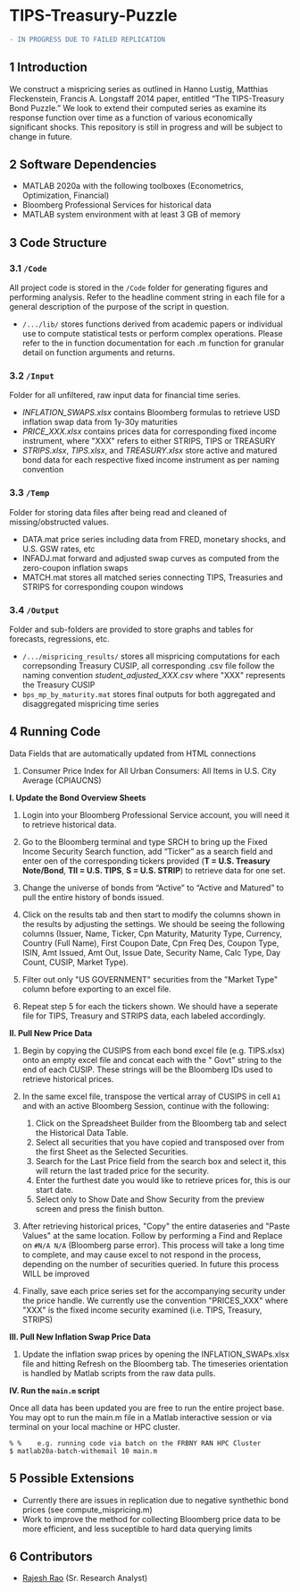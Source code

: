 # TIPS-Treasury-Puzzle

```diff
- IN PROGRESS DUE TO FAILED REPLICATION
```

## 1	Introduction
We construct a mispricing series as outlined in Hanno Lustig, Matthias Fleckenstein, Francis A. Longstaff 2014 paper, entitled “The TIPS-Treasury Bond Puzzle.” We look to extend their computed series as examine its response function over time as a function of various economically significant shocks. This repository is still in progress and will be subject to change in future.

## 2	Software Dependencies
*	MATLAB 2020a with the following toolboxes (Econometrics, Optimization, Financial)
*	Bloomberg Professional Services for historical data
*	MATLAB system environment with at least 3 GB of memory

## 3	Code Structure

### 3.1 	`/Code`
All project code is stored in the `/Code` folder for generating figures and performing analysis. Refer to the headline comment string in each file for a general description of the purpose of the script in question.

* `/.../lib/` stores functions derived from academic papers or individual use to compute statistical tests or perform complex operations. Please refer to the in function documentation for each .m function for granular detail on function arguments and returns.

### 3.2 	`/Input`
Folder for all unfiltered, raw input data for financial time series.

* *INFLATION_SWAPS.xlsx* contains Bloomberg formulas to retrieve USD inflation swap data from 1y-30y maturities
* *PRICE_XXX.xlsx* contains prices data for corresponding fixed income instrument, where "XXX" refers to either STRIPS, TIPS or TREASURY
* *STRIPS.xlsx*, *TIPS.xlsx*, and *TREASURY.xlsx* store active and matured bond data for each respective fixed income instrument as per naming convention  

### 3.3 	`/Temp`
Folder for storing data files after being read and cleaned of missing/obstructed values.

* DATA.mat price series including data from FRED, monetary shocks, and U.S. GSW rates, etc
* INFADJ.mat forward and adjusted swap curves as computed from the zero-coupon inflation swaps
* MATCH.mat stores all matched series connecting TIPS, Treasuries and STRIPS for corresponding coupon windows

### 3.4 	`/Output`
Folder and sub-folders are provided to store graphs and tables for forecasts, regressions, etc.

* `/.../mispricing_results/` stores all mispricing computations for each correpsonding Treasury CUSIP, all corresponding .csv file follow the naming convention *student_adjusted_XXX.csv* where "XXX" represents the Treasury CUSIP
* `bps_mp_by_maturity.mat` stores final outputs for both aggregated and disaggregated mispricing time series 

## 4	Running Code

Data Fields that are automatically updated from HTML connections
1. Consumer Price Index for All Urban Consumers: All Items in U.S. City Average (CPIAUCNS) 

**I. Update the Bond Overview Sheets**

  1. Login into your Bloomberg Professional Service account, you will need it to retrieve historical data.

  2. Go to the Bloomberg terminal and type SRCH <GO> to bring up the Fixed Income Security Search function, add “Ticker” as a search field and enter oen of the corresponding tickers provided (**T = U.S. Treasury Note/Bond**, **TII = U.S. TIPS**, **S = U.S. STRIP**) to retrieve data for one set. 

  3. Change the universe of bonds from “Active” to “Active and Matured” to pull the entire history of bonds issued. 

  4. Click on the results tab and then start to modify the columns shown in the results by adjusting the settings. We should be seeing the following columns (Issuer, Name, Ticker,	Cpn	Maturity,	Maturity Type,	Currency,	Country (Full Name),	First Coupon Date,	Cpn Freq Des,	Coupon Type,	ISIN,	Amt Issued,	Amt Out,	Issue Date,	Security Name,	Calc Type,	Day Count,	CUSIP,	Market Type).

  5. Filter out only "US GOVERNMENT" securities from the "Market Type" column before exporting to an excel file.

  6. Repeat step 5 for each the tickers shown. We should have a seperate file for TIPS, Treasury and STRIPS data, each labeled accordingly.   

**II. Pull New Price Data**

  1. Begin by copying the CUSIPS from each bond excel file (e.g. TIPS.xlsx) onto an empty excel file and concat each with the " Govt" string to the end of each CUSIP. These strings will be the Bloomberg IDs used to retrieve historical prices. 

  2. In the same excel file, transpose the vertical array of CUSIPS in cell `A1` and with an active Bloomberg Session, continue with the following: 
  
      1. Click on the Spreadsheet Builder from the Bloomberg tab and select the Historical Data Table.
      2. Select all securities that you have copied and transposed over from the first Sheet as the Selected Securities.
      3. Search for the Last Price field from the search box and select it, this will return the last traded price for the security.
      4. Enter the furthest date you would like to retrieve prices for, this is our start date.
      5. Select only to Show Date and Show Security from the preview screen and press the finish button.

  3. After retrieving historical prices, "Copy" the entire dataseries and "Paste Values" at the same location. Follow by performing a Find and Replace on `#N/A N/A` (Bloomberg parse error). This process will take a long time to complete, and may cause excel to not respond in the process, depending on the number of securities queried. In future this process WILL be improved
  
  4. Finally, save each price series set for the accompanying security under the price handle. We currently use the convention "PRICES_XXX" where "XXX" is the fixed income security examined (i.e. TIPS, Treasury, STRIPS) 

**III. Pull New Inflation Swap Price Data**

  1. Update the inflation swap prices by opening the INFLATION_SWAPs.xlsx file and hitting Refresh on the Bloomberg tab. The timeseries orientation is handled by Matlab scripts from the raw data pulls. 

**IV. Run the `main.m` script**

Once all data has been updated you are free to run the entire project base. You may opt to run the main.m file in a Matlab interactive session or via terminal on your local machine or HPC cluster.
  ```
  % %    e.g. running code via batch on the FRBNY RAN HPC Cluster
  $ matlab20a-batch-withemail 10 main.m 
  ```
  
## 5	Possible Extensions
* Currently there are issues in replication due to negative synthethic bond prices (see compute_mispricing.m) 
* Work to improve the method for collecting Bloomberg price data to be more efficient, and less suceptible to hard data querying limits  

## 6	Contributors
* [Rajesh Rao](https://github.com/raj-rao-rr) (Sr. Research Analyst)

